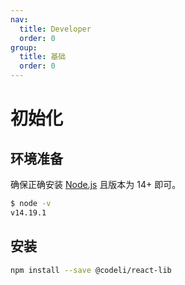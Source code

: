 ```yaml
---
nav:
  title: Developer
  order: 0
group:
  title: 基础
  order: 0
---
```



# 初始化

## 环境准备

确保正确安装 [Node.js](https://nodejs.org/en/) 且版本为 14+ 即可。

```bash
$ node -v
v14.19.1
```

## 安装

```bash
npm install --save @codeli/react-lib
```